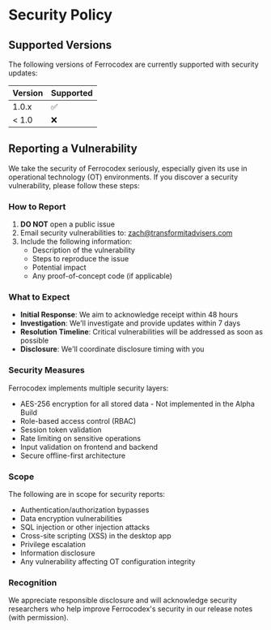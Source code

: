 # Security Policy

## Supported Versions

The following versions of Ferrocodex are currently supported with security updates:

| Version | Supported          |
| ------- | ------------------ |
| 1.0.x   | :white_check_mark: |
| < 1.0   | :x:                |

## Reporting a Vulnerability

We take the security of Ferrocodex seriously, especially given its use in operational technology (OT) environments. If you discover a security vulnerability, please follow these steps:

### How to Report

1. **DO NOT** open a public issue
2. Email security vulnerabilities to: <zach@transformitadvisers.com>
3. Include the following information:
   - Description of the vulnerability
   - Steps to reproduce the issue
   - Potential impact
   - Any proof-of-concept code (if applicable)

### What to Expect

- **Initial Response**: We aim to acknowledge receipt within 48 hours
- **Investigation**: We'll investigate and provide updates within 7 days
- **Resolution Timeline**: Critical vulnerabilities will be addressed as soon as possible
- **Disclosure**: We'll coordinate disclosure timing with you

### Security Measures

Ferrocodex implements multiple security layers:

- AES-256 encryption for all stored data - Not implemented in the Alpha Build
- Role-based access control (RBAC)
- Session token validation
- Rate limiting on sensitive operations
- Input validation on frontend and backend
- Secure offline-first architecture

### Scope

The following are in scope for security reports:

- Authentication/authorization bypasses
- Data encryption vulnerabilities
- SQL injection or other injection attacks
- Cross-site scripting (XSS) in the desktop app
- Privilege escalation
- Information disclosure
- Any vulnerability affecting OT configuration integrity

### Recognition

We appreciate responsible disclosure and will acknowledge security researchers who help improve Ferrocodex's security in our release notes (with permission).
